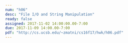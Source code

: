 ```yaml
---
num: "h06"
desc: "File I/O and String Manipulation"
ready: false
assigned: 2017-11-02 14:00:00.00-7:00
due: 2017-11-09 14:00.00-7:00
pdf: "http://cs.ucsb.edu/~zmatni/cs16f17/hwk/h06.pdf"
---
```


